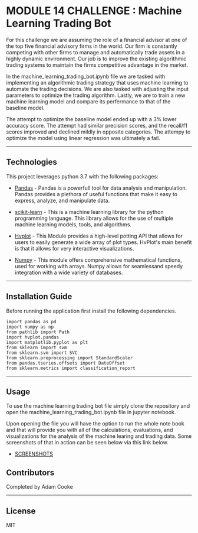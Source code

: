 # MODULE 14 CHALLENGE : Machine Learning Trading Bot


For this challenge we are assuming the role of a financial advisor at one of the top five financial advisory firms in the world. Our firm is constantly competing with other firms to manage and automatically trade assets in a highly dynamic environment. Our job is to improve the existing algorithmic trading systems to maintain the firms competitive advantage in the market. 

In the machine_learning_trading_bot.ipynb file we are tasked with implementing an algorithmic trading strategy that uses machine learning to automate the trading decisions. We are also tasked with adjusting the input parameters to optimize the trading algorithm. Lastly, we are to train a new machine learning model and compare its perfermance to that of the baseline model.

The attempt to optimize the baseline model ended up with a 3% lower accuracy score. The attempt had similar precision scores, and the recall/f1 scores improved and declined mildly in opposite categories. The attempy to optimize the model using linear regression was ultimately a fail.


---

## Technologies

This project leverages python 3.7 with the following packages:

* [Pandas](https://github.com/google/pandas) - Pandas is a powerfull tool for data analysis and manipulation. Pandas provides a plethora of useful functions that make it easy to express, analyze, and manipulate data.

* [scikit-learn](https://scikit-learn.org/stable/) - This is a machine learning library for the python programming language. This library allows for the use of multiple machine learning models, tools, and algorithms.

* [Hvplot](https://github.com/google/hvplot) - This Module provides a high-level potting API that allows for users to easily generate a wide array of plot types. HvPlot's main benefit is that it allows for very interactive visualizations.

* [Numpy](https://github.com/google/numpy) - This module offers comprehensive mathematical functions, used for working with arrays. Numpy allows for seamlessand speedy integration with a wide variety of databases.



---

## Installation Guide

Before running the application first install the following dependencies.

```
import pandas as pd
import numpy as np
from pathlib import Path
import hvplot.pandas
import matplotlib.pyplot as plt
from sklearn import svm
from sklearn.svm import SVC
from sklearn.preprocessing import StandardScaler
from pandas.tseries.offsets import DateOffset
from sklearn.metrics import classification_report

```

---

## Usage

To use the machine learning trading bot file simply clone the repository and open the machine_learning_trading_bot.ipynb file in jupyter notebook.

Upon opening the file you will have the option to run the whole note book and that will provide you with all of the calculations, evaluations, and visualizations for the analysis of the machine learing and trading data. Some screenshots of that in action can be seen below via this link below.

* [SCREENSHOTS](https://github.com/AdamCooke22/module_14/tree/main/screenshots) 

## Contributors

Completed by Adam Cooke

---

## License

MIT
